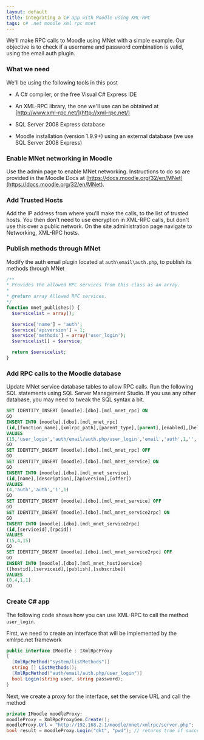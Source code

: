 ```yaml
---
layout: default
title: Integrating a C# app with Moodle using XML-RPC
tags: c# .net moodle xml rpc mnet
---
```


We'll make RPC calls to Moodle using MNet with a simple example. Our objective is to check if a username and password combination is valid, using the email auth plugin.

### What we need

We'll be using the following tools in this post

* A C# compiler, or the free Visual C# Express IDE

* An XML-RPC library, the one we'll use can be obtained at [http://www.xml-rpc.net/](http://xml-rpc.net/)

* SQL Server 2008 Express database

* Moodle installation (version 1.9.9+) using an external database (we use SQL Server 2008 Express)

### Enable MNet networking in Moodle

Use the admin page to enable MNet networking. Instructions to do so are provided in the Moodle Docs at [https://docs.moodle.org/32/en/MNet](https://docs.moodle.org/32/en/MNet).

### Add Trusted Hosts

Add the IP address from where you'll make the calls, to the list of trusted hosts. You then don't need to use encryption in XML-RPC calls, but don't use this over a public network. On the site administration page navigate to Networking, XML-RPC hosts.

### Publish methods through MNet

Modify the auth email plugin located at `auth\email\auth.php`, to publish its methods through MNet

```php
/**
* Provides the allowed RPC services from this class as an array.
*
* @return array Allowed RPC services.
*/
function mnet_publishes() {
  $servicelist = array();

  $service['name'] = 'auth';
  $service['apiversion'] = 1;
  $service['methods'] = array('user_login');
  $servicelist[] = $service;

  return $servicelist;
}
```

### Add RPC calls to the Moodle database

Update MNet service database tables to allow RPC calls. Run the following SQL statements using SQL Server Management Studio. If you use any other database, you may need to tweak the SQL syntax a bit. 

```sql
SET IDENTITY_INSERT [moodle].[dbo].[mdl_mnet_rpc] ON
GO
INSERT INTO [moodle].[dbo].[mdl_mnet_rpc]
(id,[function_name],[xmlrpc_path],[parent_type],[parent],[enabled],[help],[profile])
VALUES
(15,'user_login','auth/email/auth.php/user_login','email','auth',1,'','')
GO
SET IDENTITY_INSERT [moodle].[dbo].[mdl_mnet_rpc] OFF
GO
SET IDENTITY_INSERT [moodle].[dbo].[mdl_mnet_service] ON
GO
INSERT INTO [moodle].[dbo].[mdl_mnet_service]
(id,[name],[description],[apiversion],[offer])
VALUES
(4,'auth','auth','1',1)
GO
SET IDENTITY_INSERT [moodle].[dbo].[mdl_mnet_service] OFF
GO
SET IDENTITY_INSERT [moodle].[dbo].[mdl_mnet_service2rpc] ON
GO
INSERT INTO [moodle].[dbo].[mdl_mnet_service2rpc]
(id,[serviceid],[rpcid])
VALUES
(15,4,15)
GO
SET IDENTITY_INSERT [moodle].[dbo].[mdl_mnet_service2rpc] OFF
GO
INSERT INTO [moodle].[dbo].[mdl_mnet_host2service]
([hostid],[serviceid],[publish],[subscribe])
VALUES
(0,4,1,1)
GO
```

### Create C# app

The following code shows how you can use XML-RPC to call the method `user_login`.

First, we need to create an interface that will be implemented by the xmlrpc.net framework

```c#
public interface IMoodle : IXmlRpcProxy
{
  [XmlRpcMethod("system/listMethods")]
  string [] ListMethods();
  [XmlRpcMethod("auth/email/auth.php/user_login")]
  bool Login(string user, string password);
}
```

Next, we create a proxy for the interface, set the service URL and call the method

```c#
private IMoodle moodleProxy;
moodleProxy = XmlRpcProxyGen.Create();
moodleProxy.Url = "http://192.168.2.1/moodle/mnet/xmlrpc/server.php";
bool result = moodleProxy.Login("dkt", "pwd"); // returns true if successful or else false
```
